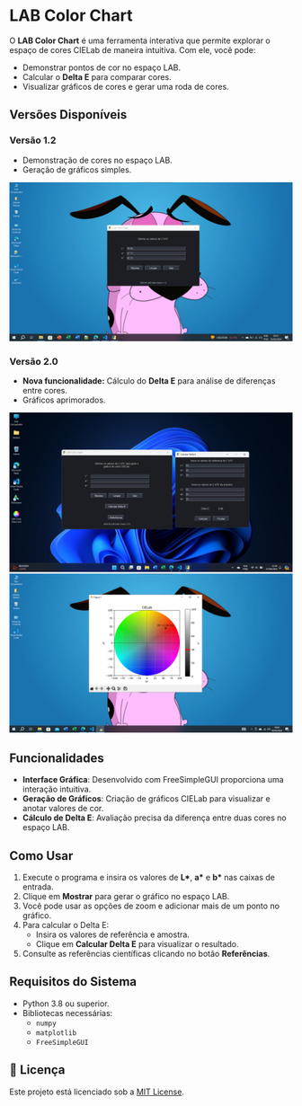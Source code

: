 # LAB Color Chart

O **LAB Color Chart** é uma ferramenta interativa que permite explorar o espaço de cores CIELab de maneira intuitiva. Com ele, você pode:

- Demonstrar pontos de cor no espaço LAB.
- Calcular o **Delta E** para comparar cores.
- Visualizar gráficos de cores e gerar uma roda de cores.

## Versões Disponíveis

### Versão 1.2
- Demonstração de cores no espaço LAB.
- Geração de gráficos simples.

![Entrada de Dados - Versão 1.2](Tela_black.png)

### Versão 2.0
- **Nova funcionalidade:** Cálculo do **Delta E** para análise de diferenças entre cores.
- Gráficos aprimorados.

![Entrada de Dados - Versão 2.0](tela05.png)  
![Gráfico - Versão 2.0](Tela02.png)

## Funcionalidades

- **Interface Gráfica**: Desenvolvido com FreeSimpleGUI proporciona uma interação intuitiva.
- **Geração de Gráficos**: Criação de gráficos CIELab para visualizar e anotar valores de cor.
- **Cálculo de Delta E**: Avaliação precisa da diferença entre duas cores no espaço LAB.

## Como Usar

1. Execute o programa e insira os valores de **L\***, **a\*** e **b\*** nas caixas de entrada.
2. Clique em **Mostrar** para gerar o gráfico no espaço LAB.
3. Você pode usar as opções de zoom e adicionar mais de um ponto no gráfico.
4. Para calcular o Delta E:
   - Insira os valores de referência e amostra.
   - Clique em **Calcular Delta E** para visualizar o resultado.
5. Consulte as referências científicas clicando no botão **Referências**.

## Requisitos do Sistema

- Python 3.8 ou superior.
- Bibliotecas necessárias:
  - `numpy`
  - `matplotlib`
  - `FreeSimpleGUI`


## 📄 Licença

Este projeto está licenciado sob a [MIT License](LICENSE).
